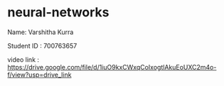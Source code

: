 # neural-networks
Name: Varshitha Kurra

Student ID : 700763657

video link : https://drive.google.com/file/d/1iuO9kxCWxqCoIxogtlAkuEoUXC2m4o-f/view?usp=drive_link
